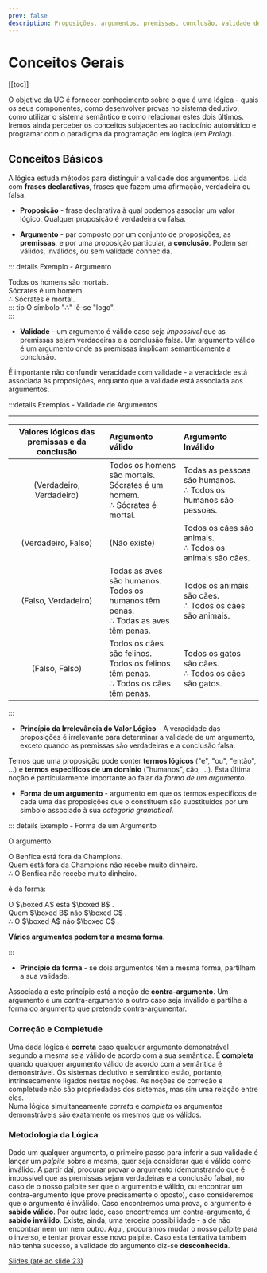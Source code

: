 ```yaml
---
prev: false
description: Proposições, argumentos, premissas, conclusão, validade de um argumento, princípio da irrelevância do valor lógico, forma de um argumento. Metodologia da lógica. Introdução a Lógica Proposicional.
---
```


# Conceitos Gerais

[[toc]]

O objetivo da UC é fornecer conhecimento sobre o que é uma lógica - quais os seus componentes, como desenvolver provas no sistema dedutivo, como utilizar o sistema semântico e como relacionar estes dois últimos. Iremos ainda perceber os conceitos subjacentes ao raciocínio automático e programar com o paradigma da programação em lógica (em _Prolog_).

## Conceitos Básicos

A lógica estuda métodos para distinguir a validade dos argumentos. Lida com **frases declarativas**, frases que fazem uma afirmação, verdadeira ou falsa.

- **Proposição** - frase declarativa à qual podemos associar um valor lógico. Qualquer proposição é verdadeira ou falsa.

- **Argumento** - par composto por um conjunto de proposições, as **premissas**, e por uma proposição particular, a **conclusão**. Podem ser válidos, inválidos, ou sem validade conhecida.

::: details Exemplo - Argumento

Todos os homens são mortais.  
Sócrates é um homem.  
∴ Sócrates é mortal.  
::: tip
O símbolo "∴" lê-se "logo".  
:::

- **Validade** - um argumento é válido caso seja _impossível_ que as premissas sejam verdadeiras e a conclusão falsa. Um argumento válido é um argumento onde as premissas implicam semanticamente a conclusão.

É importante não confundir veracidade com validade - a veracidade está associada às proposições, enquanto que a validade está associada aos argumentos.

:::details Exemplos - Validade de Argumentos

---

| Valores lógicos das premissas e da conclusão | Argumento válido                                                                           | Argumento Inválido                                                |
| :------------------------------------------: | :----------------------------------------------------------------------------------------- | :---------------------------------------------------------------- |
|           (Verdadeiro, Verdadeiro)           | Todos os homens são mortais. <br>Sócrates é um homem. <br>∴ Sócrates é mortal.             | Todas as pessoas são humanos. <br>∴ Todos os humanos são pessoas. |
|             (Verdadeiro, Falso)              | (Não existe)                                                                               | Todos os cães são animais. <br>∴ Todos os animais são cães.       |
|             (Falso, Verdadeiro)              | Todas as aves são humanos. <br> Todos os humanos têm penas. <br>∴ Todas as aves têm penas. | Todos os animais são cães. <br>∴ Todos os cães são animais.       |
|                (Falso, Falso)                | Todos os cães são felinos. <br>Todos os felinos têm penas. <br>∴ Todos os cães têm penas.  | Todos os gatos são cães. <br>∴ Todos os cães são gatos.           |

:::

- **Princípio da Irrelevância do Valor Lógico** - A veracidade das proposições é irrelevante para determinar a validade de um argumento, exceto quando as premissas são verdadeiras e a conclusão falsa.

Temos que uma proposição pode conter **termos lógicos** ("e", "ou", "então", ...) e **termos específicos de um domínio** ("humanos", cão, ...). Esta última noção é particularmente importante ao falar da _forma de um argumento_.

- **Forma de um argumento** - argumento em que os termos específicos de cada uma das proposições que o constituem são substituídos por um símbolo associado à sua _categoria gramatical_.

::: details Exemplo - Forma de um Argumento

O argumento:

O Benfica está fora da Champions.  
Quem está fora da Champions não recebe muito dinheiro.  
∴ O Benfica não recebe muito dinheiro.

é da forma:

O $\boxed A$ está $\boxed B$ .  
Quem $\boxed B$ não $\boxed C$ .  
∴ O $\boxed A$ não $\boxed C$ .

**Vários argumentos podem ter a mesma forma**.

:::

- **Princípio da forma** - se dois argumentos têm a mesma forma, partilham a sua validade.

Associada a este princípio está a noção de **contra-argumento**. Um argumento é um contra-argumento a outro caso seja inválido e partilhe a forma do argumento que pretende contra-argumentar.

### Correção e Completude

Uma dada lógica é **correta** caso qualquer argumento demonstrável segundo a mesma seja válido de acordo com a sua semântica. É **completa** quando qualquer argumento válido de acordo com a semântica é demonstrável. Os sistemas dedutivo e semântico estão, portanto, intrinsecamente ligados nestas noções. As noções de correção e completude não são propriedades dos sistemas, mas sim uma relação entre eles.  
Numa lógica simultaneamente _correta_ e _completa_ os argumentos demonstráveis são exatamente os mesmos que os válidos.

### Metodologia da Lógica

Dado um qualquer argumento, o primeiro passo para inferir a sua validade é lançar um _palpite_ sobre a mesma, quer seja considerar que é válido como inválido.
A partir daí, procurar provar o argumento (demonstrando que é impossível que as premissas sejam verdadeiras e a conclusão falsa), no caso de o nosso palpite ser que o argumento é válido, ou encontrar um contra-argumento (que prove precisamente o oposto), caso consideremos que o argumento é inválido.
Caso encontremos uma prova, o argumento é **sabido válido**.
Por outro lado, caso encontremos um contra-argumento, é **sabido inválido**.
Existe, ainda, uma terceira possibilidade - a de não encontrar nem um nem outro.
Aqui, procuramos mudar o nosso palpite para o inverso, e tentar provar esse novo palpite.
Caso esta tentativa também não tenha sucesso, a validade do argumento diz-se **desconhecida**.

[Slides (até ao slide 23)](https://drive.google.com/file/d/10a-hns-uHSTWy8isSQwJfEOKxq955DM_/view?usp=sharing)